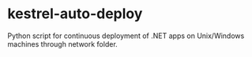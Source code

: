 # kestrel-auto-deploy

Python script for continuous deployment of .NET apps on Unix/Windows machines through network folder.
